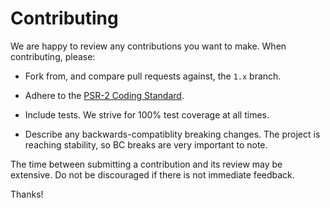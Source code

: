 # Contributing

We are happy to review any contributions you want to make. When contributing, please:

- Fork from, and compare pull requests against, the `1.x` branch.

- Adhere to the [PSR-2 Coding Standard](https://github.com/php-fig/fig-standards/blob/master/accepted/PSR-2-coding-style-guide.md).

- Include tests. We strive for 100% test coverage at all times.

- Describe any backwards-compatiblity breaking changes. The project is reaching stability, so BC breaks are very important to note.

The time between submitting a contribution and its review may be extensive. Do not be discouraged if there is not immediate feedback.

Thanks!
